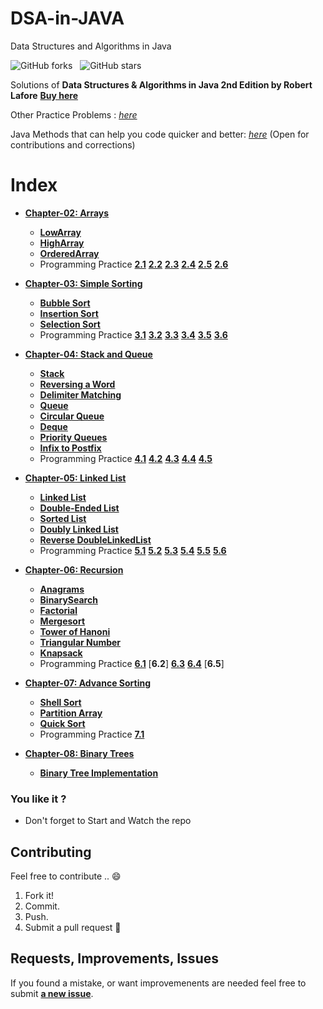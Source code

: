 # DSA-in-JAVA
Data Structures and Algorithms in Java 

![GitHub forks](https://img.shields.io/github/forks/srsandy/Data-Structures-and-Algorithms-in-Java-2nd-Edition-by-Robert-Lafore.svg?color=green&style=social) &nbsp;
![GitHub stars](https://img.shields.io/github/stars/srsandy/Data-Structures-and-Algorithms-in-Java-2nd-Edition-by-Robert-Lafore.svg?style=social)

Solutions of **Data Structures & Algorithms in Java 2nd Edition by Robert Lafore** [**Buy here**](https://www.amazon.com/Data-Structures-Algorithms-Java-2nd/dp/0672324539/ref=sr_1_2?keywords=Data+Structures+%26+Algorithms+in+Java%22+2nd+Edition+by+Robert+Lafore&qid=1583406332&sr=8-2)

Other Practice Problems : [*here*](https://github.com/srsandy/Data-Structures-and-Algorithms-in-Java-2nd-Edition-by-Robert-Lafore/tree/master/Practice%20Problems)

Java Methods that can help you code quicker and better: [*here*](https://gist.github.com/srsandy/25de9c33ff20c0b1d0d29ee72aba9b37) (Open for contributions and corrections)

# Index
  - [**Chapter-02: Arrays**](https://github.com/srsandy/DSA-in-JAVA/tree/master/Chapter-02)
    - [**LowArray**](https://github.com/srsandy/DSA-in-JAVA/blob/master/Chapter-02/lowArrayApp.java)
    - [**HighArray**](https://github.com/srsandy/DSA-in-JAVA/blob/master/Chapter-02/highArrayApp.java)
    - [**OrderedArray**](https://github.com/srsandy/DSA-in-JAVA/blob/master/Chapter-02/orderedArray.java)
    - Programming Practice
      [**2.1**](https://github.com/srsandy/DSA-in-JAVA/blob/master/Chapter-02/highArrayApp.java) [**2.2**](https://github.com/srsandy/DSA-in-JAVA/blob/master/Chapter-02/highArrayApp.java) [**2.3**](https://github.com/srsandy/DSA-in-JAVA/blob/master/Chapter-02/highArrayApp.java) [**2.4**](https://github.com/srsandy/DSA-in-JAVA/blob/master/Chapter-02/orderedArray.java) [**2.5**](https://github.com/srsandy/DSA-in-JAVA/blob/master/Chapter-02/orderedArray.java) [**2.6**](https://github.com/srsandy/DSA-in-JAVA/blob/master/Chapter-02/highArrayApp.java)
      
- [**Chapter-03: Simple Sorting**](https://github.com/srsandy/DSA-in-JAVA/tree/master/Chapter-03)
  - [**Bubble Sort**](https://github.com/srsandy/DSA-in-JAVA/blob/master/Chapter-03/bubbleSort.java)
  - [**Insertion Sort**](https://github.com/srsandy/DSA-in-JAVA/blob/master/Chapter-03/insertionSort.java)
  - [**Selection Sort**](https://github.com/srsandy/DSA-in-JAVA/blob/master/Chapter-03/selectionSort.java)
  - Programming Practice
    [**3.1**](https://github.com/srsandy/DSA-in-JAVA/blob/master/Chapter-03/bubbleSort.java) [**3.2**](https://github.com/srsandy/DSA-in-JAVA/blob/master/Chapter-03/insertionSort.java) [**3.3**](https://github.com/srsandy/DSA-in-JAVA/blob/master/Chapter-03/insertionSort.java) [**3.4**](https://github.com/srsandy/DSA-in-JAVA/blob/master/Chapter-03/bubbleSort.java) [**3.5**](https://github.com/srsandy/DSA-in-JAVA/blob/master/Chapter-03/insertionSort.java) [**3.6**](https://github.com/srsandy/DSA-in-JAVA/blob/master/Chapter-03/insertionSort.java)
    
- [**Chapter-04: Stack and Queue**](https://github.com/srsandy/DSA-in-JAVA/tree/master/Chapter-04)
  - [**Stack**](https://github.com/srsandy/DSA-in-JAVA/blob/master/Chapter-04/StackApp.java)
  - [**Reversing a Word**](https://github.com/srsandy/DSA-in-JAVA/blob/master/Chapter-04/ReverseApp.java)
  - [**Delimiter Matching**](https://github.com/srsandy/DSA-in-JAVA/blob/master/Chapter-04/BracketsApp.java)
  - [**Queue**](https://github.com/srsandy/DSA-in-JAVA/blob/master/Chapter-04/QueueApp.java)
  - [**Circular Queue**](https://github.com/srsandy/DSA-in-JAVA/blob/master/Chapter-04/CircularQueue.java)
  - [**Deque**](https://github.com/srsandy/DSA-in-JAVA/blob/master/Chapter-04/DeQueueApp.java)
  - [**Priority Queues**](https://github.com/srsandy/DSA-in-JAVA/blob/master/Chapter-04/PriorityQueue.java)
  - [**Infix to Postfix**](https://github.com/srsandy/DSA-in-JAVA/blob/master/Chapter-04/infixPostfix.java)
  - Programming Practice
    [**4.1**](https://github.com/srsandy/DSA-in-JAVA/blob/master/Chapter-04/CircularQueue.java) [**4.2**](https://github.com/srsandy/DSA-in-JAVA/blob/master/Chapter-04/CircularDeque.java) [**4.3**](https://github.com/srsandy/DSA-in-JAVA/blob/master/Chapter-04/DeQueueApp.java) [**4.4**](https://github.com/srsandy/DSA-in-JAVA/blob/master/Chapter-04/PriorityQueue.java) [**4.5**](https://github.com/srsandy/DSA-in-JAVA/blob/master/Chapter-04/CheckOutApp.java)
  
- [**Chapter-05: Linked List**](https://github.com/srsandy/DSA-in-JAVA/tree/master/Chapter-05)
  - [**Linked List**](https://github.com/srsandy/DSA-in-JAVA/blob/master/Chapter-05/SingleEnded.java)
  - [**Double-Ended List**](https://github.com/srsandy/DSA-in-JAVA/blob/master/Chapter-05/DoubleEnded.java)
  - [**Sorted List**](https://github.com/srsandy/DSA-in-JAVA/blob/master/Chapter-05/PriorityLinkedlist.java)
  - [**Doubly Linked List**](https://github.com/srsandy/DSA-in-JAVA/blob/master/Chapter-05/DoubleLinklist.java)
  - [**Reverse DoubleLinkedList**](https://github.com/srsandy/Data-Structures-and-Algorithms-in-Java-2nd-Edition-by-Robert-Lafore/blob/master/Chapter-05/ReverseDoubleLinkedList.java)
  - Programming Practice
    [**5.1**](https://github.com/srsandy/DSA-in-JAVA/blob/master/Chapter-05/PriorityLinkedlist.java) [**5.2**](https://github.com/srsandy/DSA-in-JAVA/blob/master/Chapter-05/DequeueList.java) [**5.3**](https://github.com/srsandy/DSA-in-JAVA/blob/master/Chapter-05/CircularList.java) [**5.4**](https://github.com/srsandy/DSA-in-JAVA/blob/master/Chapter-05/StackList.java) [**5.5**](https://github.com/srsandy/DSA-in-JAVA/blob/master/Chapter-05/JosephusProblem.java) [**5.6**](https://github.com/srsandy/DSA-in-JAVA/blob/master/Chapter-05/MatrixList.java)
  
- [**Chapter-06: Recursion**](https://github.com/srsandy/DSA-in-JAVA/tree/master/Chapter-06)
  - [**Anagrams**](https://github.com/srsandy/DSA-in-JAVA/blob/master/Chapter-06/Anagram.java)
  - [**BinarySearch**](https://github.com/srsandy/DSA-in-JAVA/blob/master/Chapter-06/BinarySearch.java)
  - [**Factorial**](https://github.com/srsandy/DSA-in-JAVA/blob/master/Chapter-06/Factorial.java)
  - [**Mergesort**](https://github.com/srsandy/DSA-in-JAVA/blob/master/Chapter-06/MergeSort.java)
  - [**Tower of Hanoni**](https://github.com/srsandy/Data-Structures-and-Algorithms-in-Java-2nd-Edition-by-Robert-Lafore/blob/master/Chapter-06/TowerHanoi.java)
  - [**Triangular Number**](https://github.com/srsandy/Data-Structures-and-Algorithms-in-Java-2nd-Edition-by-Robert-Lafore/blob/master/Chapter-06/Triangular.java)
  - [**Knapsack**](https://github.com/srsandy/Data-Structures-and-Algorithms-in-Java-2nd-Edition-by-Robert-Lafore/tree/master/Chapter-06/Knapsack)
  - Programming Practice
    [**6.1**](https://github.com/srsandy/DSA-in-JAVA/blob/master/Chapter-06/RecursiveMultiplication.java) [**6.2**] [**6.3**](https://github.com/srsandy/Data-Structures-and-Algorithms-in-Java-2nd-Edition-by-Robert-Lafore/blob/master/Chapter-06/NumberPower.java) [**6.4**](https://github.com/srsandy/Data-Structures-and-Algorithms-in-Java-2nd-Edition-by-Robert-Lafore/blob/master/Chapter-06/Knapsack/Knapsack_OneSolution.java) [**6.5**] 
    
- [**Chapter-07: Advance Sorting**](https://github.com/srsandy/DSA-in-JAVA/tree/master/Chapter-07)
  - [**Shell Sort**](https://github.com/srsandy/Data-Structures-and-Algorithms-in-Java-2nd-Edition-by-Robert-Lafore/blob/master/Chapter-07/shellSort.java)
  - [**Partition Array**](https://github.com/srsandy/Data-Structures-and-Algorithms-in-Java-2nd-Edition-by-Robert-Lafore/blob/master/Chapter-07/Partition.java)
  - [**Quick Sort**](https://github.com/srsandy/Data-Structures-and-Algorithms-in-Java-2nd-Edition-by-Robert-Lafore/blob/master/Chapter-07/QuickSort.java)
  - Programming Practice
    [**7.1**](https://github.com/siddhartthecoder/Data-Structures-and-Algorithms-in-Java-2nd-Edition-by-Robert-Lafore/blob/3cd89cf40fec7413f0b0ed5154a24f8a860371df/Chapter-07/Partition.java#L49)
    
- [**Chapter-08: Binary Trees**](https://github.com/srsandy/DSA-in-JAVA/tree/master/Chapter-08)
  - [**Binary Tree Implementation**](https://github.com/srsandy/DSA-in-JAVA/blob/master/Chapter-08/BinaryTreeImplementation.java)


### You like it ?
- Don't forget to Start and Watch the repo 

## Contributing
Feel free to contribute .. :smile:

1. Fork it!
2. Commit.
3. Push.
4. Submit a pull request :slightly_smiling_face:

## Requests, Improvements, Issues

If you found a mistake, or want improvemenents are needed feel free to submit [**a new issue**](https://github.com/srsandy/DSA-in-JAVA/issues).

